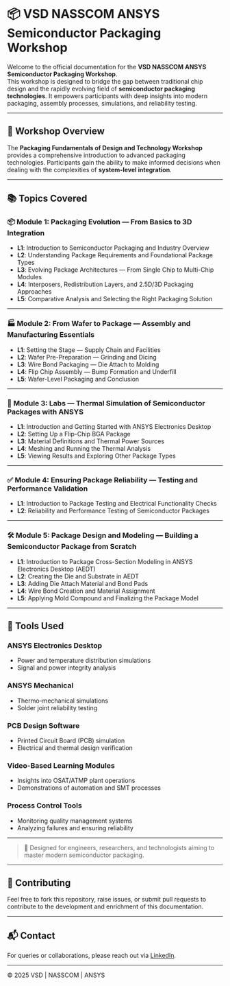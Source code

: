 # 📦 VSD NASSCOM ANSYS Semiconductor Packaging Workshop

Welcome to the official documentation for the **VSD NASSCOM ANSYS Semiconductor Packaging Workshop**.  
This workshop is designed to bridge the gap between traditional chip design and the rapidly evolving field of **semiconductor packaging technologies**. It empowers participants with deep insights into modern packaging, assembly processes, simulations, and reliability testing.

---

## 🧠 Workshop Overview

The **Packaging Fundamentals of Design and Technology Workshop** provides a comprehensive introduction to advanced packaging technologies. Participants gain the ability to make informed decisions when dealing with the complexities of **system-level integration**.

---

## 📚 Topics Covered

### 📦 Module 1: Packaging Evolution — From Basics to 3D Integration
- **L1**: Introduction to Semiconductor Packaging and Industry Overview  
- **L2**: Understanding Package Requirements and Foundational Package Types  
- **L3**: Evolving Package Architectures — From Single Chip to Multi-Chip Modules  
- **L4**: Interposers, Redistribution Layers, and 2.5D/3D Packaging Approaches  
- **L5**: Comparative Analysis and Selecting the Right Packaging Solution  

---

### 🏭 Module 2: From Wafer to Package — Assembly and Manufacturing Essentials
- **L1**: Setting the Stage — Supply Chain and Facilities  
- **L2**: Wafer Pre-Preparation — Grinding and Dicing  
- **L3**: Wire Bond Packaging — Die Attach to Molding  
- **L4**: Flip Chip Assembly — Bump Formation and Underfill  
- **L5**: Wafer-Level Packaging and Conclusion  

---

### 🧪 Module 3: Labs — Thermal Simulation of Semiconductor Packages with ANSYS
- **L1**: Introduction and Getting Started with ANSYS Electronics Desktop  
- **L2**: Setting Up a Flip-Chip BGA Package  
- **L3**: Material Definitions and Thermal Power Sources  
- **L4**: Meshing and Running the Thermal Analysis  
- **L5**: Viewing Results and Exploring Other Package Types  

---

### ✅ Module 4: Ensuring Package Reliability — Testing and Performance Validation
- **L1**: Introduction to Package Testing and Electrical Functionality Checks  
- **L2**: Reliability and Performance Testing of Semiconductor Packages  

---

### 🛠️ Module 5: Package Design and Modeling — Building a Semiconductor Package from Scratch
- **L1**: Introduction to Package Cross-Section Modeling in ANSYS Electronics Desktop (AEDT)  
- **L2**: Creating the Die and Substrate in AEDT  
- **L3**: Adding Die Attach Material and Bond Pads  
- **L4**: Wire Bond Creation and Material Assignment  
- **L5**: Applying Mold Compound and Finalizing the Package Model  

---

## 🧰 Tools Used

### ANSYS Electronics Desktop
- Power and temperature distribution simulations  
- Signal and power integrity analysis  

### ANSYS Mechanical
- Thermo-mechanical simulations  
- Solder joint reliability testing  

### PCB Design Software
- Printed Circuit Board (PCB) simulation  
- Electrical and thermal design verification  

### Video-Based Learning Modules
- Insights into OSAT/ATMP plant operations  
- Demonstrations of automation and SMT processes  

### Process Control Tools
- Monitoring quality management systems  
- Analyzing failures and ensuring reliability  

---

> 🚀 Designed for engineers, researchers, and technologists aiming to master modern semiconductor packaging.

---

## 📌 Contributing

Feel free to fork this repository, raise issues, or submit pull requests to contribute to the development and enrichment of this documentation.

---

## 📬 Contact

For queries or collaborations, please reach out via [LinkedIn](https://linkedin.com/in/scitechindian).

---

© 2025 VSD | NASSCOM | ANSYS